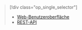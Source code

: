 > [!div class="op_single_selector"]
> * [Web-Benutzeroberfläche](../articles/hdinsight/hdinsight-hadoop-manage-ambari.md)
> * [REST-API](../articles/hdinsight/hdinsight-hadoop-manage-ambari-rest-api.md)
> 
> 



<!--HONumber=Nov16_HO3-->


